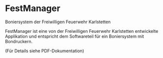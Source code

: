 # FestManager
Boniersystem der Freiwilligen Feuerwehr Karlstetten


FestManager ist eine von der Freiwilligen Feuerwehr Karlstetten entwickelte Applikation und entspricht dem Softwareteil für ein Boniersystem mit Bondruckern.

(Für Details siehe PDF-Dokumentation)
